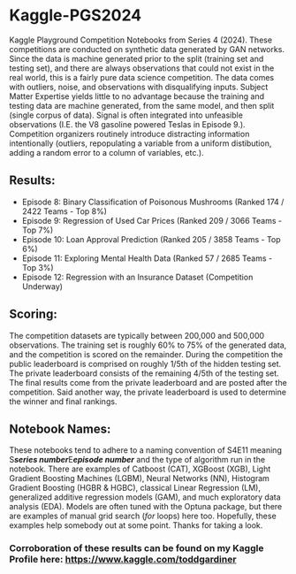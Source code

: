 # Kaggle-PGS2024
Kaggle Playground Competition Notebooks from Series 4 (2024). These competitions are conducted on synthetic data generated by GAN networks. Since the data is machine generated prior to the split (training set and testing set), and there are always observations that could not exist in the real world, this is a fairly pure data science competition. The data comes with outliers, noise, and observations with disqualifying inputs. Subject Matter Expertise yields little to no advantage because the training and testing data are machine generated, from the same model, and then split (single corpus of data). Signal is often integrated into unfeasible observations  (I.E. the V8 gasoline powered Teslas in Episode 9.). Competition organizers routinely introduce distracting information intentionally (outliers, repopulating a variable from a uniform distibution, adding a random error to a column of variables, etc.). 

## Results:
- Episode 8: Binary Classification of Poisonous Mushrooms (Ranked 174 / 2422 Teams - Top 8%)
- Episode 9: Regression of Used Car Prices (Ranked 209 / 3066 Teams - Top 7%)
- Episode 10: Loan Approval Prediction (Ranked 205 / 3858 Teams - Top 6%)
- Episode 11: Exploring Mental Health Data (Ranked 57 / 2685 Teams - Top 3%)
- Episode 12: Regression with an Insurance Dataset (Competition Underway)
  
## Scoring:
The competition datasets are typically between 200,000 and 500,000 observations. The training set is roughly 60% to 75% of the generated data, and the competition is scored on the remainder. During the competition the public leaderboard is comprised on roughly 1/5th of the hidden testing set. The private leaderboard consists of the remaining 4/5th of the testing set. The final results come from the private leaderboard and are posted after the competition. Said another way, the private leaderboard is used to determine the winner and final rankings.

## Notebook Names:
These notebooks tend to adhere to a naming convention of S4E11 meaning S***series number***E***episode number*** and the type of algorithm run in the notebook. There are examples of Catboost (CAT), XGBoost (XGB), Light Gradient Boosting Machines (LGBM), Neural Networks (NN), Histogram Gradient Boosting (HGBR & HGBC), classical Linear Regression (LM), generalized additive regression models (GAM), and much exploratory data analysis (EDA). Models are often tuned with the Optuna package, but there are examples of manual grid search (*for* loops) here too.  Hopefully, these examples help somebody out at some point. Thanks for taking a look.

### Corroboration of these results can be found on my Kaggle Profile here: https://www.kaggle.com/toddgardiner
